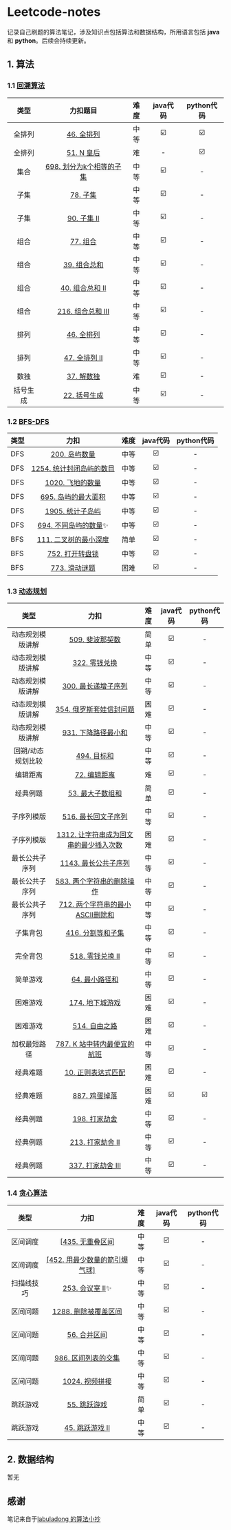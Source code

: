 # Leetcode-notes
记录自己刷题的算法笔记，涉及知识点包括算法和数据结构，所用语言包括 **java** 和 **python**。后续会持续更新。

## 1. 算法

### 1.1 [回溯算法](https://github.com/Ethan-cw/leetcode-notes/tree/main/算法/回朔算法)

|   类型   |                           力扣题目                           | 难度 | java代码 | python代码 |
| :------: | :----------------------------------------------------------: | :--: | :------: | :--------: |
|  全排列  | [46. 全排列](https://leetcode-cn.com/problems/permutations)  | 中等 |    ☑️     |     ☑️      |
|  全排列  |   [51. N 皇后](https://leetcode-cn.com/problems/n-queens)    |  难  |    -     |     ☑️      |
|   集合   | [698. 划分为k个相等的子集](https://leetcode-cn.com/problems/partition-to-k-equal-sum-subsets/) | 中等 |    ☑️     |     -      |
|   子集   |     [78. 子集](https://leetcode-cn.com/problems/subsets)     | 中等 |    ☑️     |     -      |
|   子集   |  [90. 子集 II](https://leetcode-cn.com/problems/subsets-ii)  | 中等 |    ☑️     |     -      |
|   组合   |  [77. 组合](https://leetcode-cn.com/problems/combinations)   | 中等 |    ☑️     |     -      |
|   组合   | [39. 组合总和](https://leetcode-cn.com/problems/combination-sum) | 中等 |    ☑️     |     -      |
|   组合   | [40. 组合总和 II](https://leetcode-cn.com/problems/combination-sum-ii) | 中等 |    ☑️     |     -      |
|   组合   | [216. 组合总和 III](https://leetcode-cn.com/problems/combination-sum-iii) | 中等 |    ☑️     |     -      |
|   排列   | [46. 全排列](https://leetcode-cn.com/problems/permutations)  | 中等 |    ☑️     |     -      |
|   排列   | [47. 全排列 II](https://leetcode-cn.com/problems/permutations-ii) | 中等 |    ☑️     |     -      |
|   数独   | [37. 解数独](https://leetcode-cn.com/problems/sudoku-solver) |  难  |    ☑️     |     -      |
| 括号生成 | [22. 括号生成](https://leetcode-cn.com/problems/generate-parentheses) | 中等 |    ☑️     |     -      |

### 1.2 [BFS-DFS](https://github.com/Ethan-cw/leetcode-notes/tree/main/算法/BFS-DFS)

| 类型 |                             力扣                             | 难度 | java代码 | python代码 |
| ---- | :----------------------------------------------------------: | :--: | :------: | :--------: |
| DFS  | [200. 岛屿数量](https://leetcode-cn.com/problems/number-of-islands) | 中等 |    ☑️     |     -      |
| DFS  | [1254. 统计封闭岛屿的数目](https://leetcode-cn.com/problems/number-of-closed-islands) | 中等 |    ☑️     |     -      |
| DFS  | [1020. 飞地的数量](https://leetcode-cn.com/problems/number-of-enclaves) | 中等 |    ☑️     |     -      |
| DFS  | [695. 岛屿的最大面积](https://leetcode-cn.com/problems/max-area-of-island) | 中等 |    ☑️     |     -      |
| DFS  | [1905. 统计子岛屿](https://leetcode-cn.com/problems/count-sub-islands) | 中等 |    ☑️     |     -      |
| DFS  | [694. 不同岛屿的数量](https://leetcode-cn.com/problems/number-of-distinct-islands)✨ | 中等 |    ☑️     |     -      |
| BFS  | [111. 二叉树的最小深度](https://leetcode-cn.com/problems/minimum-depth-of-binary-tree) | 简单 |    ☑️     |     -      |
| BFS  | [752. 打开转盘锁](https://leetcode-cn.com/problems/open-the-lock) | 中等 |    ☑️     |     -      |
| BFS  | [773. 滑动谜题](https://leetcode-cn.com/problems/sliding-puzzle) | 困难 |    ☑️     |     -      |

### 1.3 [动态规划](https://github.com/Ethan-cw/leetcode-notes/tree/main/算法/动态规划)

|       类型        |                             力扣                             | 难度 | java代码 | python代码 |
| :---------------: | :----------------------------------------------------------: | :--: | :------: | :--------: |
| 动态规划模版讲解  | [509. 斐波那契数](https://leetcode-cn.com/problems/fibonacci-number) | 简单 |    ☑️     |     -      |
| 动态规划模版讲解  | [322. 零钱兑换](https://leetcode-cn.com/problems/coin-change) | 中等 |    ☑️     |     -      |
| 动态规划模版讲解  | [300. 最长递增子序列](https://leetcode-cn.com/problems/longest-increasing-subsequence) | 中等 |    ☑️     |     -      |
| 动态规划模版讲解  | [354. 俄罗斯套娃信封问题](https://leetcode-cn.com/problems/russian-doll-envelopes) | 困难 |    ☑️     |     -      |
| 动态规划模版讲解  | [931. 下降路径最小和](https://leetcode-cn.com/problems/minimum-falling-path-sum/) | 中等 |    ☑️     |     -      |
| 回朔/动态规划比较 |  [494. 目标和](https://leetcode-cn.com/problems/target-sum)  | 中等 |    ☑️     |     -      |
|     编辑距离      | [72. 编辑距离](https://leetcode-cn.com/problems/edit-distance) |  难  |    ☑️     |     -      |
|     经典例题      | [53. 最大子数组和](https://leetcode-cn.com/problems/maximum-subarray/) | 简单 |    ☑️     |     -      |
|    子序列模版     | [516. 最长回文子序列](https://leetcode-cn.com/problems/longest-palindromic-subsequence) | 中等 |    ☑️     |     -      |
|    子序列模版     | [1312. 让字符串成为回文串的最少插入次数](https://leetcode-cn.com/problems/minimum-insertion-steps-to-make-a-string-palindrome) | 困难 |    ☑️     |     -      |
|  最长公共子序列   | [1143. 最长公共子序列](https://leetcode-cn.com/problems/longest-common-subsequence) | 中等 |    ☑️     |     -      |
|  最长公共子序列   | [583. 两个字符串的删除操作](https://leetcode-cn.com/problems/delete-operation-for-two-strings/) | 中等 |    ☑️     |     -      |
|  最长公共子序列   | [712. 两个字符串的最小ASCII删除和](https://leetcode-cn.com/problems/minimum-ascii-delete-sum-for-two-strings) | 中等 |    ☑️     |     -      |
|     子集背包      | [416. 分割等和子集](https://leetcode-cn.com/problems/partition-equal-subset-sum) | 中等 |    ☑️     |     -      |
|     完全背包      | [518. 零钱兑换 II](https://leetcode-cn.com/problems/coin-change-2) | 中等 |    ☑️     |     -      |
|     简单游戏      | [64. 最小路径和](https://leetcode-cn.com/problems/minimum-path-sum) | 中等 |    ☑️     |     -      |
|     困难游戏      | [174. 地下城游戏](https://leetcode-cn.com/problems/dungeon-game) | 困难 |    ☑️     |     -      |
|     困难游戏      | [514. 自由之路](https://leetcode-cn.com/problems/freedom-trail/) | 困难 |    ☑️     |     -      |
|   加权最短路径    | [787. K 站中转内最便宜的航班](https://leetcode-cn.com/problems/cheapest-flights-within-k-stops/) | 中等 |    ☑️     |     -      |
|     经典难题      | [10. 正则表达式匹配](https://leetcode-cn.com/problems/regular-expression-matching/) | 困难 |    ☑️     |     -      |
|     经典难题      | [887. 鸡蛋掉落](https://leetcode-cn.com/problems/super-egg-drop/) | 困难 |    ☑️     |     ☑️      |
|     经典例题      | [198. 打家劫舍](https://leetcode-cn.com/problems/house-robber/) | 中等 |    ☑️     |     -      |
|     经典例题      | [213. 打家劫舍 II](https://leetcode-cn.com/problems/house-robber-ii/) | 中等 |    ☑️     |     -      |
|     经典例题      | [337. 打家劫舍 III](https://leetcode-cn.com/problems/house-robber-iii/) | 中等 |    ☑️     |     -      |

### 1.4 [贪心算法](https://github.com/Ethan-cw/leetcode-notes/tree/main/算法/贪心算法)

|    类型    |                             力扣                             | 难度 | java代码 | python代码 |
| :--------: | :----------------------------------------------------------: | :--: | :------: | :--------: |
|  区间调度  | [[435. 无重叠区间](https://leetcode-cn.com/problems/fibonacci-number) | 中等 |    ☑️     |     -      |
|  区间调度  | [[452. 用最少数量的箭引爆气球]](https://leetcode-cn.com/problems/fibonacci-number) | 中等 |    ☑️     |     -      |
| 扫描线技巧 | [253. 会议室 II](https://leetcode-cn.com/problems/meeting-rooms-ii/)✨ | 中等 |    ☑️     |     -      |
|  区间问题  | [1288. 删除被覆盖区间](https://leetcode-cn.com/problems/remove-covered-intervals/) | 中等 |    ☑️     |     -      |
|  区间问题  | [56. 合并区间](https://leetcode-cn.com/problems/merge-intervals/) | 中等 |    ☑️     |     -      |
|  区间问题  | [986. 区间列表的交集](https://leetcode-cn.com/problems/interval-list-intersections/) | 中等 |    ☑️     |     -      |
|  区间问题  | [1024. 视频拼接](https://leetcode-cn.com/problems/video-stitching/) | 中等 |    ☑️     |     -      |
|  跳跃游戏  | [55. 跳跃游戏](https://leetcode-cn.com/problems/jump-game/)  | 简单 |    ☑️     |     -      |
|  跳跃游戏  | [45. 跳跃游戏 II](https://leetcode-cn.com/problems/jump-game-ii/) | 中等 |    ☑️     |     -      |

## 2. 数据结构

暂无

## 感谢

笔记来自于[labuladong 的算法小抄](https://labuladong.gitee.io/algo/)

